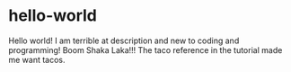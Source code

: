 # hello-world
Hello world! I am terrible at description and new to coding and programming! 
Boom Shaka Laka!!!
The taco reference in the tutorial made me want tacos.
